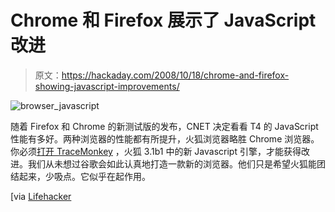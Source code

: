 # Chrome 和 Firefox 展示了 JavaScript 改进

> 原文：<https://hackaday.com/2008/10/18/chrome-and-firefox-showing-javascript-improvements/>

![](img/286075961285bd001cb219e8b2e5b8b6.png "browser_javascript")

随着 Firefox 和 Chrome 的新测试版的发布，CNET 决定看看 T4 的 JavaScript 性能有多好。两种浏览器的性能都有所提升，火狐浏览器略胜 Chrome 浏览器。你必须[打开 TraceMonkey](http://lifehacker.com/5063202/firefox-31-beta-1-now-available-for-download-first-look "Firefox 3.1 Beta 1 Now Available for Download, First Look") ，火狐 3.1b1 中的新 Javascript 引擎，才能获得改进。我们从未想过谷歌会如此认真地打造一款新的浏览器。他们只是希望火狐能团结起来，少吸点。它似乎在起作用。

[via [Lifehacker](http://lifehacker.com/5065192/chrome-speeds-up-zips-ahead-of-still-behind-firefox "Chrome Speeds Up,  Zips Ahead of  Still Behind Firefox")